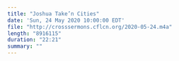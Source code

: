 ```yaml
---
title: "Joshua Take’n Cities"
date: 'Sun, 24 May 2020 10:00:00 EDT'
file: "http://crosssermons.cflcn.org/2020-05-24.m4a"
length: "8916115"
duration: "22:21"
summary: ""
---
```

